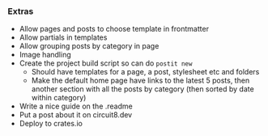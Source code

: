 ### Extras
- Allow pages and posts to choose template in frontmatter
- Allow partials in templates
- Allow grouping posts by category in page
- Image handling
- Create the project build script so can do `postit new`
  - Should have templates for a page, a post, stylesheet etc and folders
  - Make the default home page have links to the latest 5 posts, then another section with all the posts by category (then sorted by date within category)
- Write a nice guide on the .readme
- Put a post about it on circuit8.dev
- Deploy to crates.io